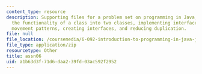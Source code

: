 ```yaml
---
content_type: resource
description: Supporting files for a problem set on programming in Java, separating
  the functionality of a class into two classes, implementing interfaces, multiple
  movement patterns, creating interfaces, and reducing duplication.
file: null
file_location: /coursemedia/6-092-introduction-to-programming-in-java-january-iap-2010/a1b63d3f71d6daa239fd03ac592f2952_assn06.zip
file_type: application/zip
resourcetype: Other
title: assn06
uid: a1b63d3f-71d6-daa2-39fd-03ac592f2952
---
```

